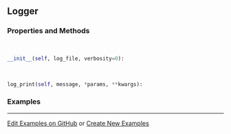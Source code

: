 ## <a id="RynLib.RynUtils.Logger.Logger">Logger</a>


### Properties and Methods
<a id="RynLib.RynUtils.Logger.Logger.__init__">&nbsp;</a>
```python
__init__(self, log_file, verbosity=0): 
```

<a id="RynLib.RynUtils.Logger.Logger.log_print">&nbsp;</a>
```python
log_print(self, message, *params, **kwargs): 
```

### Examples


___

[Edit Examples on GitHub](https://github.com/McCoyGroup/References/edit/gh-pages/Documentation/examples/RynLib/RynUtils/Logger/Logger.md) or 
[Create New Examples](https://github.com/McCoyGroup/References/new/gh-pages/?filename=Documentation/examples/RynLib/RynUtils/Logger/Logger.md)